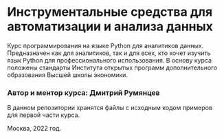 # Инструментальные средства для автоматизации и анализа данных

Курс программирования на языке Python для аналитиков данных. Предназначен как для аналитиков, так и для всех, кто хочет изучить язык Python для профессионального использования. В основу курса положены стандарты Института открытых программ дополнительного образования Высшей школы экономики.

### Автор и ментор курса: Дмитрий Румянцев 

В данном репозитории хранятся файлы с исходным кодом примеров для первой части курса.

Москва, 2022 год.
